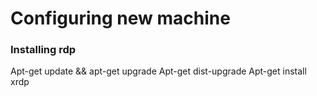 # Configuring new machine
### Installing rdp
Apt-get update && apt-get upgrade
Apt-get dist-upgrade
Apt-get install xrdp

